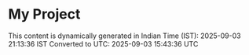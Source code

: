 # My Project

This content is dynamically generated in Indian Time (IST): 2025-09-03 21:13:36 IST
Converted to UTC: 2025-09-03 15:43:36 UTC

